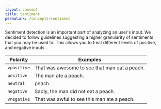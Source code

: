 ```yaml
---
layout: concept
title: Sentiment
permalink: /concepts/sentiment
---
```


Sentiment detection is an important part of analyzing an user's input. We decided to follow guidelines suggesting a higher granularity of sentiments that you may be used to.
This allows you to treat different levels of positive, and negative inputs .

| Polarity | Examples |
| -------- | -------- |
| `vpositive` | That was awesome to see that man eat a peach. |
| `positive` | The man ate a peach. |
| `neutral` | peach. |
| `negative` | Sadly, the man did not eat a peach. |
| `vnegative` | That was awful to see this man ate a peach. |
